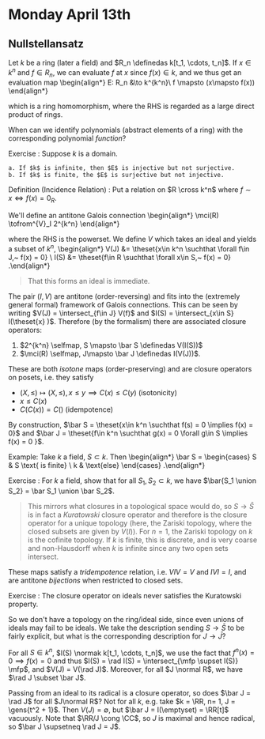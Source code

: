 # Monday April 13th

## Nullstellansatz

Let $k$ be a ring (later a field) and $R_n \definedas k[t_1, \cdots, t_n]$.
If $x \in k^n$ and $f\in R_n$, we can evaluate $f$ at $x$ since $f(x) \in k$, and we thus get an evaluation map
\begin{align*}
E: R_n &\to k^{k^n}\\
f \mapsto (x\mapsto f(x))
\end{align*}

which is a ring homomorphism, where the RHS is regarded as a large direct product of rings.

When can we identify polynomials (abstract elements of a ring) with the corresponding polynomial *function*?

Exercise
:   Suppose $k$ is a domain.

    a. If $k$ is infinite, then $E$ is injective but not surjective.
    b. If $k$ is finite, the $E$ is surjective but not injective.

Definition (Incidence Relation)
: Put a relation on $R \cross k^n$ where $f\sim x \iff f(x) = 0_R$.

We'll define an antitone Galois connection
\begin{align*}
\mci(R) \tofrom^{V}_I 2^{k^n}
\end{align*}

where the RHS is the powerset.
We define $V$ which takes an ideal and yields a subset of $k^n$,
\begin{align*}
V(J) &= \theset{x\in k^n \suchthat \forall f\in J,~ f(x) = 0} \\
I(S) &= \theset{f\in R \suchthat \forall x\in S,~ f(x) = 0}
.\end{align*}

> That this forms an ideal is immediate.

The pair $(I, V)$ are antitone (order-reversing) and fits into the (extremely general formal) framework of Galois connections.
This can be seen by writing $V(J) = \intersect_{f\in J} V(f)$ and $I(S) = \intersect_{x\in S} I(\theset{x} )$.
Therefore (by the formalism) there are associated closure operators:

1. $2^{k^n} \selfmap, S \mapsto \bar S \definedas V(I(S))$
2. $\mci(R) \selfmap, J\mapsto \bar J \definedas I(V(J))$.

These are both *isotone* maps (order-preserving) and are closure operators on posets, i.e. they satisfy

- $(X, \leq) \mapsto (X, \leq), x\leq y\implies C(x) \leq C(y)$ (isotonicity)
- $x\leq C(x)$
- $C(C(x)) = C()$ (idempotence)

By construction, $\bar S = \theset{x\in k^n \suchthat f(s) = 0 \implies f(x) = 0}$ and $\bar J = \theset{f\in k^n \suchthat g(x) = 0 \forall g\in S \implies f(x) = 0 }$.

Example:
Take $k$ a field, $S \subset k$.
Then 
\begin{align*}
\bar S = 
\begin{cases}
S & S \text{ is finite} \\
k & \text{else}
\end{cases}
.\end{align*}

Exercise
: For $k$ a field, show that for all $S_1, S_2 \subset k$, we have $\bar{S_1 \union S_2} = \bar S_1 \union \bar S_2$.

> This mirrors what closures in a topological space would do, so $S \to \bar S$ is in fact a *Kuratowski* closure operator and therefore is the closure operator for a unique topology (here, the Zariski topology, where the closed subsets are given by $V(I)$).
> For $n=1$, the Zariski topology on $k$ is the cofinite topology.
> If $k$ is finite, this is discrete, and is very coarse and non-Hausdorff when $k$ is infinite since any two open sets intersect.

These maps satisfy a *tridempotence* relation, i.e. $VIV =V$ and $IVI = I$, and are antitone *bijections* when restricted to closed sets.

Exercise
: The closure operator on ideals never satisfies the Kuratowski property.

So we don't have a topology on the ring/ideal side, since even unions of ideals may fail to be ideals.
We take the description sending $S\to \bar S$ to be fairly explicit, but what is the corresponding description for $J\to \bar J$?

For all $S\in k^n$, $I(S) \normak k[t_1, \cdots, t_n]$, we use the fact that $f^n(x) = 0 \implies f(x) = 0$ and thus $I(S) = \rad I(S) = \intersect_{\mfp \supset I(S)} \mfp$, and $V(J) = V(\rad J)$.
Moreover, for all $J \normal R$, we have $\rad J \subset \bar J$.

Passing from an ideal to its radical is a closure operator, so does $\bar J = \rad J$ for all $J\normal R$?
Not for all $k$, e.g. take $k = \RR, n= 1, J = \gens{t^2 + 1}$.
Then $V(J) = \emptyset$, but $\bar J = I(\emptyset) = \RR[t]$ vacuously.
Note that $\RR/J \cong \CC$, so $J$ is maximal and hence radical, so $\bar J \supsetneq \rad J = J$.


